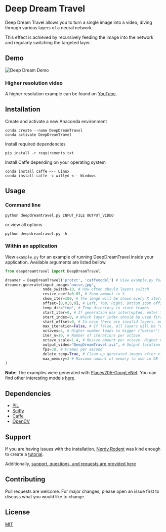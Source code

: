 # Deep Dream Travel

Deep Dream Travel allows you to turn a single image into a video, diving through various layers of a neural network.

This effect is achieved by recursively feeding the image into the network and regularly switching the targeted layer.

## Demo

![Deep Dream Demo](https://drive.google.com/uc?export=view&id=1sHDkmz13IQlp-M2KxSlwI6htXaL04wnH)

### Higher resolution video
A higher resolution example can be found on [YouTube](https://www.youtube.com/watch?v=VjcBpVmRm9Y).

## Installation
Create and activate a new Anaconda environment
```
conda create --name DeepDreamTravel
conda activate DeepDreamTravel
```
Install required dependencies
```
pip install -r requirements.txt
```
Install Caffe depending on your operating system
```
conda install caffe <-- Linux
conda install caffe -c willyd <-- Windows
```
## Usage
### Command line
```
python deepdreamtravel.py INPUT_FILE OUTPUT_VIDEO
```
or view all options
```
python deepdreamtravel.py -h
```

### Within an application
View `example.py` for an example of running DeepDreamTravel inside your application.
Available arguments are listed bellow.
```python
from deepdreamtravel import DeepDreamTravel

dreamer = DeepDreamTravel('protxt', 'caffemodel') # View example.py for an example
dreamer.generate(input_image="noise.jpg",
                 node_switch=10, # How often should layers switch
                 resize_coeff=0.05, # Zoom amount in %
                 show_iter=100, # The image will be shown every X iterations
                 offset=[0,0,0,0], # Left, Top, Right, Bottom zoom offset
                 temp_dir="tmp", # Temp directory to store frames
                 start_iter=0, # If generation was interrupted, enter the next iteration here
                 start_index=0, # Which layer index should be used first. Also used when interruption occured
                 start_offset=0, # In-case there are invalid layers, enter the offset given by terminal output when interruption happened.
                 max_iteration=False, # If false, all layers will be "explored". Else set maximum number of iterations
                 octaves=4, # Higher number leads to bigger ("better") visuals. Takes significantly more time to generate! Lower number in-case of errors with small images.
                 iter_n=10, # Number of iterations per octave.
                 octave_scale=1.4, # Resize amount per octave. Higher number leads to higher dream states.
                 output_video="DeepDreamTravel.avi", # Output location and name. Don't forget to end with .avi!
                 fps=30, # Frames per second
                 delete_temp=True, # Clean up generated images after video was generated?
                 max_memory=3 # Maximum amount of memory to use in GB
)
```
**Note:** The examples were generated with [Places205-GoogLeNet](http://places.csail.mit.edu/downloadCNN.html). You can find other interesting models [here](https://github.com/BVLC/caffe/wiki/Model-Zoo).
## Dependencies

* [PIL](https://pillow.readthedocs.io/en/stable/)
* [SciPy](https://pypi.org/project/scipy/)
* [Caffe](https://caffe.berkeleyvision.org/)
* [OpenCV](https://pypi.org/project/opencv-python/)

## Support
If you are having issues with the installation, [Nerdy Rodent](https://www.youtube.com/channel/UC4-5v-f-xKnbi1yaAuRSi_w) was kind enough to create a [tutorial](https://www.youtube.com/watch?v=f1HLevIo0Z8).

Additionally, [support, questions, and requests are provided here](https://hackcommunity.net/t/trippy-videos-with-deep-dream-travel)

## Contributing
Pull requests are welcome. For major changes, please open an issue first to discuss what you would like to change.

## License
[MIT](https://choosealicense.com/licenses/mit/)
